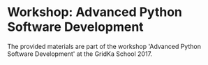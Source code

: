 # Workshop: Advanced Python Software Development 

The provided materials are part of the workshop 'Advanced Python Software Development' at the GridKa School 2017.
